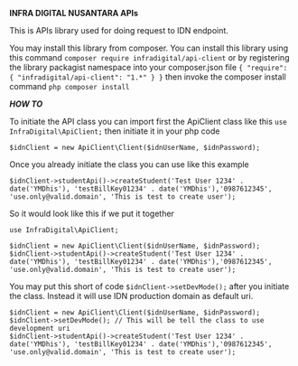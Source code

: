 **INFRA DIGITAL NUSANTARA APIs**

This is APIs library used for doing request to IDN endpoint.

You may install this library from composer. 
You can install this library using this command 
`composer require infradigital/api-client` 
or by registering the library packagist namespace into your composer.json file
`{
     "require": {
         "infradigital/api-client": "1.*"
     }
 }` then invoke the composer install command
 `php composer install`
 
 **_HOW TO_**
 
 To initiate the API class you can import first the ApiClient class like this
 `use InfraDigital\ApiClient;` 
 then initiate it in your php code 
 ````
 $idnClient = new ApiClient\Client($idnUserName, $idnPassword);
 ````
 
 Once you already initiate the class you can use like this example
 ````
 $idnClient->studentApi()->createStudent('Test User 1234' . date('YMDhis'), 'testBillKey01234' . date('YMDhis'),'0987612345', 'use.only@valid.domain', 'This is test to create user');
 ````
  
 So it would look like this if we put it together
 
 ````
 use InfraDigital\ApiClient;
 
 $idnClient = new ApiClient\Client($idnUserName, $idnPassword);
 $idnClient->studentApi()->createStudent('Test User 1234' . date('YMDhis'), 'testBillKey01234' . date('YMDhis'),'0987612345', 'use.only@valid.domain', 'This is test to create user');
 ````
 
 You may put this short of code `$idnClient->setDevMode();` after you initiate the class. Instead it will use IDN production domain as default uri.
 
  ````
  $idnClient = new ApiClient\Client($idnUserName, $idnPassword);
  $idnClient->setDevMode(); // This will be tell the class to use development uri
  $idnClient->studentApi()->createStudent('Test User 1234' . date('YMDhis'), 'testBillKey01234' . date('YMDhis'),'0987612345', 'use.only@valid.domain', 'This is test to create user');
  ````